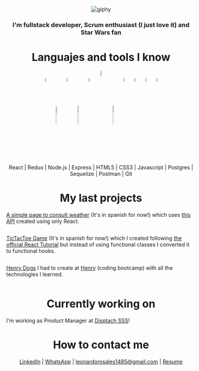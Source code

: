 <div align="center">

![giphy](https://user-images.githubusercontent.com/72583235/117814747-18927c80-b23b-11eb-8ab3-2330d74758e1.gif)

</div>

<div align="center"><h3>I'm fullstack developer, Scrum enthusiast (I just love it) and Star Wars fan</h3></div>

<div align="center"><h1>Languajes and tools I know</h1></div>
<p align="center">
  <img width="5%" align="center" src="https://www.vectorlogo.zone/logos/reactjs/reactjs-icon.svg">
  <img width="5%" align="center" height="45" src="https://cdn.worldvectorlogo.com/logos/redux.svg">
  <img width="5%" align="center" src="https://www.vectorlogo.zone/logos/nodejs/nodejs-icon.svg">
  <img width="5%" align="center" height="50px" src="https://encrypted-tbn0.gstatic.com/images?q=tbn:ANd9GcRS7RVaKE0ubjH_Ioi90MHiDzKw-GpNI1BsHw&usqp=CAU">
  <img width="5%" align="center" src="https://www.vectorlogo.zone/logos/w3_html5/w3_html5-icon.svg">
  <img width="6%" align="center" src="https://seeklogo.com/images/C/css3-logo-8724075274-seeklogo.com.png">
  <img width="5%" align="center" height="50px" src="https://cdn.worldvectorlogo.com/logos/logo-javascript.svg">
  <img width="5%" align="center" src="https://www.vectorlogo.zone/logos/postgresql/postgresql-icon.svg">
  <img width="5%" align="center" src="https://www.vectorlogo.zone/logos/sequelizejs/sequelizejs-icon.svg">
  <img width="5%" align="center" src="https://www.vectorlogo.zone/logos/getpostman/getpostman-icon.svg">
  <img width="5%" align="center" src="https://www.vectorlogo.zone/logos/git-scm/git-scm-icon.svg">
</p>



<p align="center"> React | Redux | Node.js | Express | HTML5 | CSS3 | Javascript | Postgres | Sequelize | Postman | Git </p>

<div align="center"><h1>My last projects</h1></div>

<a href="https://my-weather-app-theta.vercel.app/">A simple page to consult weather</a> (It's in spanish for now!) which uses <a href="https://openweathermap.org/api">this API</a> created using only React.
</hr>
<img src="https://user-images.githubusercontent.com/72583235/117823927-62cc2b80-b244-11eb-8bc3-f920d91f325a.gif" alt="" align="center"/>
</hr>
<p><a href="https://ta-te-ti-en-react-con-hooks.vercel.app/">TicTacToe Game</a> (It's in spanish for now!) which I created following <a href="https://reactjs.org/tutorial/tutorial.html?">the official React Tutorial</a> but instead of using functional classes I converted it to functional hooks.</p>
</hr>
<img src="https://user-images.githubusercontent.com/72583235/117825198-7e840180-b245-11eb-9199-785898969d67.gif" alt="" align="center"/>
<p><a href="https://pi-dogs-front.vercel.app/">Henry Dogs</a> I had to create at <a href="https://soyhenry.com/">Henry</a> (coding bootcamp) with all the technologies I learned.</p>
</hr>
<img src="https://user-images.githubusercontent.com/72583235/118022655-f2500800-b332-11eb-8b30-8d8cf1516c78.gif" alt="" align="center"/>





<div align="center"><h1>Currently working on</h1></div>

I'm working as Product Manager at <a href="https://www.dispatchsss.co/">Disptach SSS</a>! 

<div align="center"><h1>How to contact me</h1></div>

<p align="center"><a href="https://www.linkedin.com/in/lrosales-leo/">LinkedIn</a> | <a href="https://wa.me/+5491125467304?text=Hello!%20I%20found%20your%20number%20in%20your%20GitHub%20Profile">WhatsApp</a> | <a href="mailTo:leonardorosales1485@gmail.com">leonardorosales1485@gmail.com</a> | <a href="https://drive.google.com/uc?export=download&id=1Qmfy7fygi1jdCAir4NY01aLj73mo4oNzngR2tRHe5zI">Resume</a>  </p>


